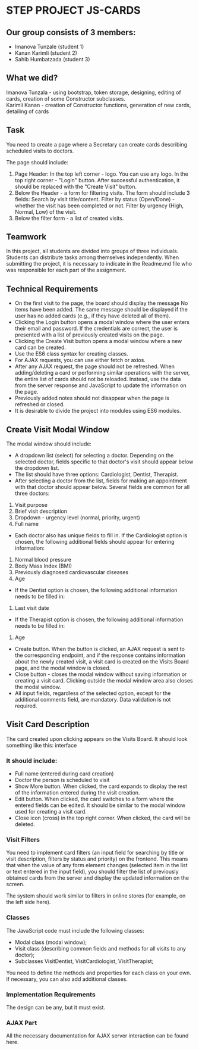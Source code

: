 # STEP PROJECT JS-CARDS
## Our group consists of 3 members:
- Imanova Tunzale (student 1)
- Kanan Karimli (student 2)
- Sahib Humbatzada (student 3)
## What we did?
Imanova Tunzala - using bootstrap, token storage, designing, editing of cards, creation of some Constructor subclasses.
<br>Karimli Kanan - creation of Constructor functions, generation of new cards, detailing of cards

## Task
You need to create a page where a Secretary can create cards describing scheduled visits to doctors.

The page should include:

1. Page Header:
In the top left corner - logo. You can use any logo.
In the top right corner - "Login" button. After successful authentication, it should be replaced with the "Create Visit" button.
2. Below the Header - a form for filtering visits. The form should include 3 fields:
Search by visit title/content.
Filter by status (Open/Done) - whether the visit has been completed or not.
Filter by urgency (High, Normal, Low) of the visit.
3. Below the filter form - a list of created visits.
## Teamwork
In this project, all students are divided into groups of three individuals. Students can distribute tasks among themselves independently. When submitting the project, it is necessary to indicate in the Readme.md file who was responsible for each part of the assignment.

## Technical Requirements
- On the first visit to the page, the board should display the message No items have been added. The same message should be displayed if the user has no added cards (e.g., if they have deleted all of them).
- Clicking the Login button opens a modal window where the user enters their email and password. If the credentials are correct, the user is presented with a list of previously created visits on the page.
- Clicking the Create Visit button opens a modal window where a new card can be created.
- Use the ES6 class syntax for creating classes.
- For AJAX requests, you can use either fetch or axios.
- After any AJAX request, the page should not be refreshed. When adding/deleting a card or performing similar operations with the server, the entire list of cards should not be reloaded. Instead, use the data from the server response and JavaScript to update the information on the page.
- Previously added notes should not disappear when the page is refreshed or closed.
- It is desirable to divide the project into modules using ES6 modules.
## Create Visit Modal Window
The modal window should include:

- A dropdown list (select) for selecting a doctor. Depending on the selected doctor, fields specific to that doctor's visit should appear below the dropdown list.
- The list should have three options: Cardiologist, Dentist, Therapist.
- After selecting a doctor from the list, fields for making an appointment with that doctor should appear below. Several fields are common for all three doctors:
1) Visit purpose
2) Brief visit description
3) Dropdown - urgency level (normal, priority, urgent)
4) Full name
- Each doctor also has unique fields to fill in. If the Cardiologist option is chosen, the following additional fields should appear for entering information:
1) Normal blood pressure
2) Body Mass Index (BMI)
3) Previously diagnosed cardiovascular diseases
4) Age
- If the Dentist option is chosen, the following additional information needs to be filled in:
1) Last visit date
- If the Therapist option is chosen, the following additional information needs to be filled in:
1) Age
- Create button. When the button is clicked, an AJAX request is sent to the corresponding endpoint, and if the response contains information about the newly created visit, a visit card is created on the Visits Board page, and the modal window is closed.
- Close button - closes the modal window without saving information or creating a visit card. Clicking outside the modal window area also closes the modal window.
- All input fields, regardless of the selected option, except for the additional comments field, are mandatory. Data validation is not required.
## Visit Card Description
The card created upon clicking appears on the Visits Board. It should look something like this: interface

### It should include:

- Full name (entered during card creation)
- Doctor the person is scheduled to visit
- Show More button. When clicked, the card expands to display the rest of the information entered during the visit creation.
- Edit button. When clicked, the card switches to a form where the entered fields can be edited. It should be similar to the modal window used for creating a visit card.
- Close icon (cross) in the top right corner. When clicked, the card will be deleted.
### Visit Filters
You need to implement card filters (an input field for searching by title or visit description, filters by status and priority) on the frontend. This means that when the value of any form element changes (selected item in the list or text entered in the input field), you should filter the list of previously obtained cards from the server and display the updated information on the screen.

The system should work similar to filters in online stores (for example, on the left side here).

### Classes
The JavaScript code must include the following classes:

- Modal class (modal window);
- Visit class (describing common fields and methods for all visits to any doctor);
- Subclasses VisitDentist, VisitCardiologist, VisitTherapist;

You need to define the methods and properties for each class on your own. If necessary, you can also add additional classes.

### Implementation Requirements
The design can be any, but it must exist.

### AJAX Part
All the necessary documentation for AJAX server interaction can be found here.
